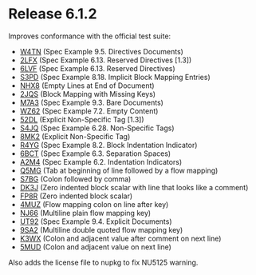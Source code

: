 # Release 6.1.2

Improves conformance with the official test suite:

* [W4TN](https://github.com/yaml/yaml-test-suite/tree/data/W4TN) (Spec Example 9.5. Directives Documents)
* [2LFX](https://github.com/yaml/yaml-test-suite/tree/data/2LFX) (Spec Example 6.13. Reserved Directives [1.3])
* [6LVF](https://github.com/yaml/yaml-test-suite/tree/data/6LVF) (Spec Example 6.13. Reserved Directives)
* [S3PD](https://github.com/yaml/yaml-test-suite/tree/data/S3PD) (Spec Example 8.18. Implicit Block Mapping Entries)
* [NHX8](https://github.com/yaml/yaml-test-suite/tree/data/NHX8) (Empty Lines at End of Document)
* [2JQS](https://github.com/yaml/yaml-test-suite/tree/data/2JQS) (Block Mapping with Missing Keys)
* [M7A3](https://github.com/yaml/yaml-test-suite/tree/data/M7A3) (Spec Example 9.3. Bare Documents)
* [WZ62](https://github.com/yaml/yaml-test-suite/tree/data/WZ62) (Spec Example 7.2. Empty Content)
* [52DL](https://github.com/yaml/yaml-test-suite/tree/data/52DL) (Explicit Non-Specific Tag [1.3])
* [S4JQ](https://github.com/yaml/yaml-test-suite/tree/data/S4JQ) (Spec Example 6.28. Non-Specific Tags)
* [8MK2](https://github.com/yaml/yaml-test-suite/tree/data/8MK2) (Explicit Non-Specific Tag)
* [R4YG](https://github.com/yaml/yaml-test-suite/tree/data/R4YG) (Spec Example 8.2. Block Indentation Indicator)
* [6BCT](https://github.com/yaml/yaml-test-suite/tree/data/6BCT) (Spec Example 6.3. Separation Spaces)
* [A2M4](https://github.com/yaml/yaml-test-suite/tree/data/A2M4) (Spec Example 6.2. Indentation Indicators)
* [Q5MG](https://github.com/yaml/yaml-test-suite/tree/data/Q5MG) (Tab at beginning of line followed by a flow mapping)
* [S7BG](https://github.com/yaml/yaml-test-suite/tree/data/S7BG) (Colon followed by comma)
* [DK3J](https://github.com/yaml/yaml-test-suite/tree/data/DK3J) (Zero indented block scalar with line that looks like a comment)
* [FP8R](https://github.com/yaml/yaml-test-suite/tree/data/FP8R) (Zero indented block scalar)
* [4MUZ](https://github.com/yaml/yaml-test-suite/tree/data/4MUZ) (Flow mapping colon on line after key)
* [NJ66](https://github.com/yaml/yaml-test-suite/tree/data/NJ66) (Multiline plain flow mapping key)
* [UT92](https://github.com/yaml/yaml-test-suite/tree/data/UT92) (Spec Example 9.4. Explicit Documents)
* [9SA2](https://github.com/yaml/yaml-test-suite/tree/data/9SA2) (Multiline double quoted flow mapping key)
* [K3WX](https://github.com/yaml/yaml-test-suite/tree/data/K3WX) (Colon and adjacent value after comment on next line)
* [5MUD](https://github.com/yaml/yaml-test-suite/tree/data/5MUD) (Colon and adjacent value on next line)

Also adds the license file to nupkg to fix NU5125 warning.
